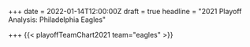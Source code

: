 +++
date = 2022-01-14T12:00:00Z
draft = true
headline = "2021 Playoff Analysis: Philadelphia Eagles"

+++
{{< playoffTeamChart2021 team="eagles" >}}
